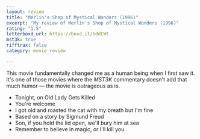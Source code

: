 ```yaml
---
layout: review
title: "Merlin's Shop of Mystical Wonders (1996)"
excerpt: "My review of Merlin's Shop of Mystical Wonders (1996)"
rating: "1.5"
letterboxd_url: https://boxd.it/6ddCWt
mst3k: true
rifftrax: false
category: movie_review

---
```


This movie fundamentally changed me as a human being when I first saw it. It's one of those movies where the <i>MST3K</i> commentary doesn't add that much humor — the movie is outrageous as is.

* Tonight, on Old Lady Gets Killed
* You're welcome
* I got old and roasted the cat with my breath but I'm fine
* Based on a story by Sigmund Freud
* Son, if you hold the lid open, we'll bury him at sea
* Remember to believe in magic, or I'll kill you